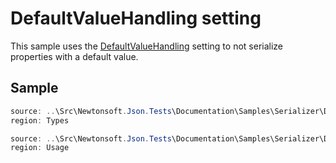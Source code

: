 ﻿# DefaultValueHandling setting

This sample uses the [DefaultValueHandling](/API/newtonsoft/json/defaultvaluehandling/) setting to not serialize properties with a default value.

## Sample

```csharp Types
source: ..\Src\Newtonsoft.Json.Tests\Documentation\Samples\Serializer\DefaultValueHandlingIgnore.cs
region: Types
```

```csharp Usage
source: ..\Src\Newtonsoft.Json.Tests\Documentation\Samples\Serializer\DefaultValueHandlingIgnore.cs
region: Usage
```
